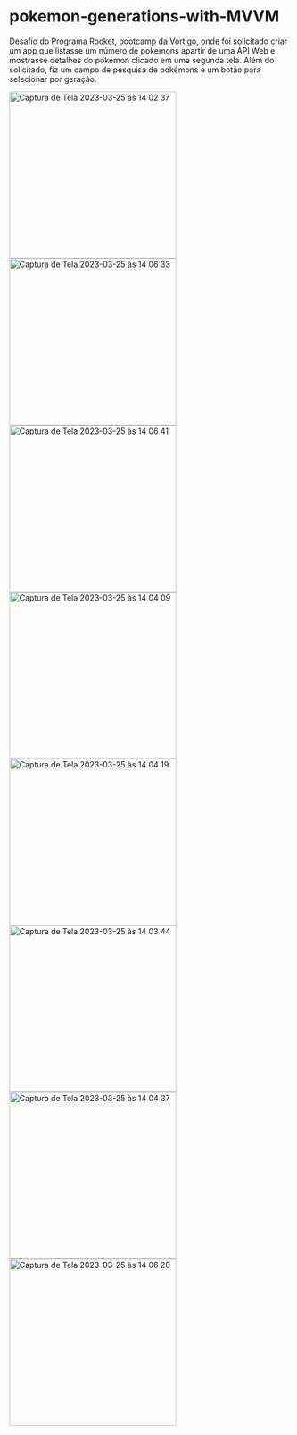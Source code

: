 # pokemon-generations-with-MVVM
Desafio do Programa Rocket, bootcamp da Vortigo, onde foi solicitado criar um app que listasse um número de pokemons apartir de uma API Web e mostrasse detalhes do pokémon clicado em uma segunda tela. Além do solicitado, fiz um campo de pesquisa de pokémons e um botão para selecionar por geração.

<img width="299" alt="Captura de Tela 2023-03-25 às 14 02 37" src="https://user-images.githubusercontent.com/111133275/227732633-1d0c7d33-89d9-453c-a108-cff541ce732c.png">

<img width="299" alt="Captura de Tela 2023-03-25 às 14 06 33" src="https://user-images.githubusercontent.com/111133275/227732646-babae1af-13d6-47dd-9ad2-a973515c8b79.png">

<img width="299" alt="Captura de Tela 2023-03-25 às 14 06 41" src="https://user-images.githubusercontent.com/111133275/227732653-f34b37ef-f3ab-44da-b118-6dd926bbe29b.png">

<img width="299" alt="Captura de Tela 2023-03-25 às 14 04 09" src="https://user-images.githubusercontent.com/111133275/227732682-e6b0f5a5-61f9-497a-845a-ca04d1705fc0.png">

<img width="299" alt="Captura de Tela 2023-03-25 às 14 04 19" src="https://user-images.githubusercontent.com/111133275/227732704-cc0ed165-e500-469f-8a14-b338713fa75a.png">

<img width="299" alt="Captura de Tela 2023-03-25 às 14 03 44" src="https://user-images.githubusercontent.com/111133275/227732706-83def291-7aa8-4a18-b208-c03af2d36cd3.png">

<img width="299" alt="Captura de Tela 2023-03-25 às 14 04 37" src="https://user-images.githubusercontent.com/111133275/227732714-87f6564c-02b2-42f7-929c-43ae7e5ccfb1.png">

<img width="299" alt="Captura de Tela 2023-03-25 às 14 06 20" src="https://user-images.githubusercontent.com/111133275/227732726-a4297c39-b944-4d03-a1bc-9b2089483248.png">

